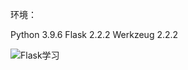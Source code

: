 环境：

Python 3.9.6
Flask 2.2.2
Werkzeug 2.2.2

![Flask学习](D:\Desktop\临时\毕设\flask\Flask_shizhan\images\Flask学习.png)
